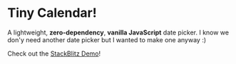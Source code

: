 # Tiny Calendar!

A lightweight, **zero-dependency**, **vanilla JavaScript** date picker. I know we don'y need another date picker but I wanted to make one anyway :)

Check out the [StackBlitz Demo](https://stackblitz.com/edit/tiny-calendar-demo?file=index.ts)!